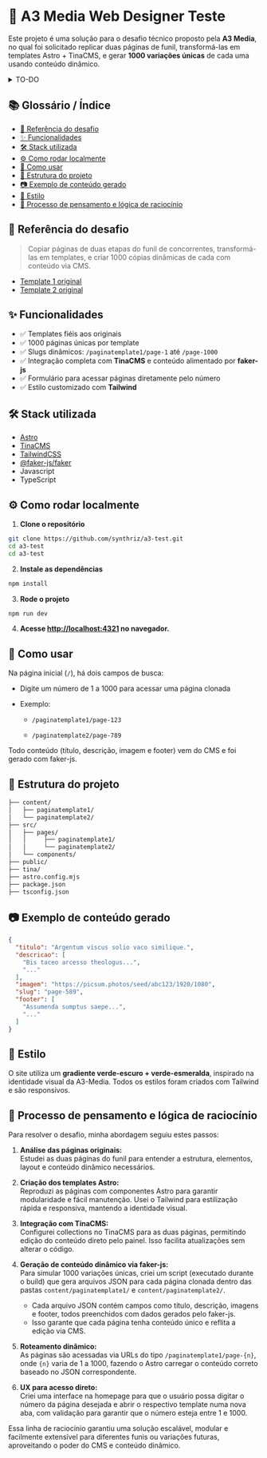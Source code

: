 
# 💼 A3 Media Web Designer Teste

Este projeto é uma solução para o desafio técnico proposto pela **A3 Media**, no qual foi solicitado replicar duas páginas de funil, transformá-las em templates Astro + TinaCMS, e gerar **1000 variações únicas** de cada uma usando conteúdo dinâmico.

<details>
    <summary>TO-DO</summary>
  <ul>
    <li>implementar codigo que gera os .json pro template 2</li>
    <li>finalizar html/css dos templates</li>
    <li>gerar 1k de .json ao inves de 10</li>
    <li>documentação pendente</li>
    <li>fazer lista funcional no .astro do template 2</li>
  </ul>
</details>

## 📚 Glossário / Índice

- [🧩 Referência do desafio](#-referência-do-desafio)  
- [✨ Funcionalidades](#-funcionalidades)  
- [🛠 Stack utilizada](#-stack-utilizada)  
- [⚙️ Como rodar localmente](#como-rodar-localmente)
- [🧪 Como usar](#-como-usar)  
- [🧾 Estrutura do projeto](#-estrutura-do-projeto)  
- [📷 Exemplo de conteúdo gerado](#-exemplo-de-conteúdo-gerado)  
- [🌈 Estilo](#-estilo)  
- [🧠 Processo de pensamento e lógica de raciocínio](#-processo-de-pensamento-e-lógica-de-raciocínio)

## 🧩 Referência do desafio

> Copiar páginas de duas etapas do funil de concorrentes, transformá-las em templates, e criar 1000 cópias dinâmicas de cada com conteúdo via CMS.

- [Template 1 original](https://getflowempower.com/ps/pscollins01)
- [Template 2 original](https://glucosecontrolguide.com/fb/sgs/vsl3/prn-ca1/h1l1/)

## ✨ Funcionalidades

- ✅ Templates fiéis aos originais  
- ✅ 1000 páginas únicas por template  
- ✅ Slugs dinâmicos: `/paginatemplate1/page-1` até `/page-1000`  
- ✅ Integração completa com **TinaCMS** e conteúdo alimentado por **faker-js**  
- ✅ Formulário para acessar páginas diretamente pelo número 
- ✅ Estilo customizado com **Tailwind**

## 🛠 Stack utilizada

- [Astro](https://astro.build/)  
- [TinaCMS](https://tina.io/)  
- [TailwindCSS](https://tailwindcss.com/)  
- [@faker-js/faker](https://fakerjs.dev/)  
- Javascript
- TypeScript  

## ⚙️ Como rodar localmente

1. **Clone o repositório**

```bash
git clone https://github.com/synthriz/a3-test.git
cd a3-test
cd a3-test
```

2. **Instale as dependências**

```bash
npm install
```

3. **Rode o projeto**

```bash
npm run dev
```

4. **Acesse [http://localhost:4321](http://localhost:4321) no navegador.**

## 🧪 Como usar
Na página inicial (`/`), há dois campos de busca:

-   Digite um número de 1 a 1000 para acessar uma página clonada
    
-   Exemplo:
    
    -   `/paginatemplate1/page-123`
        
    -   `/paginatemplate2/page-789`
        

Todo conteúdo (título, descrição, imagem e footer) vem do CMS e foi gerado com faker-js.

## 🧾 Estrutura do projeto

```bash
├── content/
│   ├── paginatemplate1/
│   └── paginatemplate2/
├── src/
│   ├── pages/
│   │     ├── paginatemplate1/
│   │     └── paginatemplate2/
│   └── components/
├── public/
├── tina/
├── astro.config.mjs
├── package.json
├── tsconfig.json
```

## 📷 Exemplo de conteúdo gerado

```json
{
  "titulo": "Argentum viscus solio vaco similique.",
  "descricao": [
    "Bis taceo arcesso theologus...",
    "..."
  ],
  "imagem": "https://picsum.photos/seed/abc123/1920/1080",
  "slug": "page-589",
  "footer": [
    "Assumenda sumptus saepe...",
    "..."
  ]
}
```

## 🌈 Estilo
O site utiliza um **gradiente verde-escuro + verde-esmeralda**, inspirado na identidade visual da A3-Media.
Todos os estilos foram criados com Tailwind e são responsivos.

## 🧠 Processo de pensamento e lógica de raciocínio

Para resolver o desafio, minha abordagem seguiu estes passos:

1. **Análise das páginas originais:**  
   Estudei as duas páginas do funil para entender a estrutura, elementos, layout e conteúdo dinâmico necessários.

2. **Criação dos templates Astro:**  
   Reproduzi as páginas com componentes Astro para garantir modularidade e fácil manutenção. Usei o Tailwind para estilização rápida e responsiva, mantendo a identidade visual.

3. **Integração com TinaCMS:**  
   Configurei collections no TinaCMS para as duas páginas, permitindo edição do conteúdo direto pelo painel. Isso facilita atualizações sem alterar o código.

4. **Geração de conteúdo dinâmico via faker-js:**  
   Para simular 1000 variações únicas, criei um script (executado durante o build) que gera arquivos JSON para cada página clonada dentro das pastas `content/paginatemplate1/` e `content/paginatemplate2/`.

   - Cada arquivo JSON contém campos como título, descrição, imagens e footer, todos preenchidos com dados gerados pelo faker-js.
   - Isso garante que cada página tenha conteúdo único e reflita a edição via CMS.

5. **Roteamento dinâmico:**  
   As páginas são acessadas via URLs do tipo `/paginatemplate1/page-{n}`, onde `{n}` varia de 1 a 1000, fazendo o Astro carregar o conteúdo correto baseado no JSON correspondente.

6. **UX para acesso direto:**  
   Criei uma interface na homepage para que o usuário possa digitar o número da página desejada e abrir o respectivo template numa nova aba, com validação para garantir que o número esteja entre 1 e 1000.

Essa linha de raciocínio garantiu uma solução escalável, modular e facilmente extensível para diferentes funis ou variações futuras, aproveitando o poder do CMS e conteúdo dinâmico.
